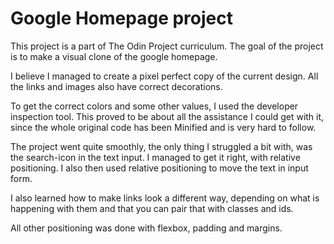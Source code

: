 # Google Homepage project

This project is a part of The Odin Project curriculum. The goal of the project is to make a visual clone of the google homepage.

I believe I managed to create a pixel perfect copy of the current design. All the links and images also have correct decorations.

To get the correct colors and some other values, I used the developer inspection tool. This proved to be about all the assistance I could get with it, since the whole original code has been Minified and is very hard to follow.

The project went quite smoothly, the only thing I struggled a bit with, was the search-icon in the text input. I managed to get it right, with relative positioning. I also then used relative positioning to move the text in input form.

I also learned how to make links look a different way, depending on what is happening with them and that you can pair that with classes and ids.

All other positioning was done with flexbox, padding and margins.